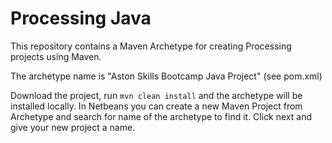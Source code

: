 # Processing Java

This repository contains a Maven Archetype for creating Processing projects using Maven.

The archetype name is "Aston Skills Bootcamp Java Project" (see pom.xml)

Download the project, run `mvn clean install` and the archetype will be installed locally.  In Netbeans you can create a new Maven Project from Archetype and search for name of the archetype to find it.  Click next and give your new project a name. 
